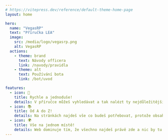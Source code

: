```yaml
---
# https://vitepress.dev/reference/default-theme-home-page
layout: home

hero:
  name: "VegasRP"
  text: "Příručka LEA"
  image:
    src: /media/logo/vegasrp.png
    alt: VegasRP
  actions:
    - theme: brand
      text: Návody officera
      link: /navody/pravidla
    - theme: alt
      text: Používání bota
      link: /bot/uvod

features:
  - icon: 🔎
    title: Rychle a jednoduše!
    details: V příručce můžeš vyhledávat a tak nalézt ty nejdůležitější informace!
  - icon: 📚
    title: Od A do Z!
    details: Na stránkách najdeš vše co budeš potřebovat, protože obsahuje opravdu mnoho!
  - icon: 🌍
    title: Vše na jednom místě!
    details: Web dominuje tím, že všechno najdeš právě zde a nic by tu chybět nemělo.
---
```


